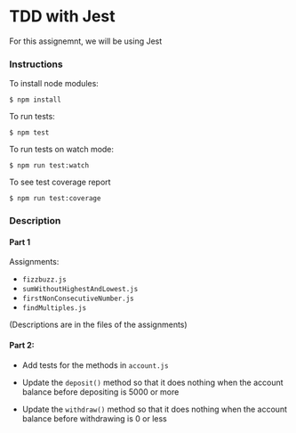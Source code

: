 # TDD with Jest

For this assignemnt, we will be using Jest

### Instructions

To install node modules:

```al
$ npm install
```

To run tests:

```al
$ npm test
```

To run tests on watch mode:

```al
$ npm run test:watch
```

To see test coverage report

```al
$ npm run test:coverage
```

### Description

#### Part 1

Assignments:

- `fizzbuzz.js`
- `sumWithoutHighestAndLowest.js`
- `firstNonConsecutiveNumber.js`
- `findMultiples.js`

(Descriptions are in the files of the assignments)

#### Part 2:

- Add tests for the methods in `account.js`

- Update the `deposit()` method so that it does nothing when the account
  balance before depositing is 5000 or more

- Update the `withdraw()` method so that it does nothing when the account
  balance before withdrawing is 0 or less
